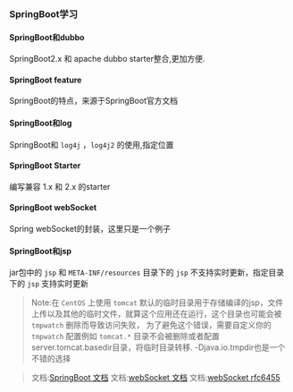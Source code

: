 ### SpringBoot学习

#### SpringBoot和dubbo

SpringBoot2.x 和 apache dubbo starter整合,更加方便.

#### SpringBoot feature

SpringBoot的特点，来源于SpringBoot官方文档

#### SpringBoot和log

SpringBoot和 `log4j` ，`log4j2` 的使用,指定位置

#### SpringBoot Starter

编写兼容 1.x 和 2.x 的starter

#### SpringBoot webSocket

Spring webSocket的封装，这里只是一个例子

#### SpringBoot和jsp

jar包中的 `jsp` 和 `META-INF/resources` 目录下的 `jsp` 不支持实时更新，指定目录下的 `jsp` 支持实时更新

> Note:在 `CentOS` 上使用 `tomcat` 默认的临时目录用于存储编译的jsp，文件上传以及其他的临时文件，就算这个应用还在运行，这个目录也可能会被 `tmpwatch` 删除而导致访问失败，
为了避免这个错误，需要自定义你的 `tmpwatch` 配置例如 `tomcat.*` 目录不会被删除或者配置server.tomcat.basedir目录，将临时目录转移. -Djava.io.tmpdir也是一个不错的选择

> 文档:[SpringBoot 文档](!https://docs.spring.io/spring-boot/docs/2.1.1.RELEASE/reference/html/)
> 文档:[webSocket 文档](!https://docs.spring.io/spring-framework/docs/5.0.0.M1/spring-framework-reference/html/websocket.html)
> 文档:[webSocket rfc6455](!https://tools.ietf.org/html/rfc6455)